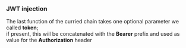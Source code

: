 ### JWT injection
The last function of the curried chain takes one optional parameter we called __token__;  
if present, this wiil be concatenated with the __Bearer__ prefix and used as value for the __Authorization__ header


